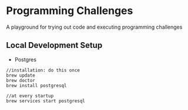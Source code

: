 # Programming Challenges
A playground for trying out code and executing programming challenges

## Local Development Setup
- Postgres
```
//installation: do this once
brew update
brew doctor
brew install postgresql

//at every startup
brew services start postgresql
```